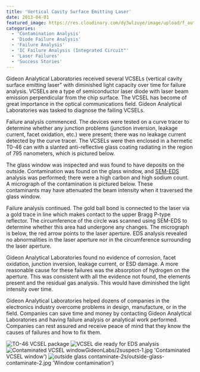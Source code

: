 ```yaml
---
title: 'Vertical Cavity Surface Emitting Laser'
date: 2013-04-01
featured_image: https://res.cloudinary.com/dy3wlzuye/image/upload/f_auto,c_scale,w_250/v1/GideonLabs/die-image-1.jpg
categories:
  - 'Contamination Analysis'
  - 'Diode Failure Analysis'
  - 'Failure Analysis'
  - 'IC Failure Analysis (Integrated Circuit"'
  - 'Laser Failures'
  - 'Success Stories'
---
```


Gideon Analytical Laboratories received several VCSELs (vertical cavity surface emitting laser" with diminished light capacity over time for failure analysis. VCSELs are a type of semiconductor laser diode with laser beam emission perpendicular from the chip surface. The VCSEL has become of great importance in the optical communications field. Gideon Analytical Laboratories was tasked to diagnose the failing VCSELs.

Failure analysis commenced. The devices were tested on a curve tracer to determine whether any junction problems (junction inversion, leakage current, facet oxidation, etc.) were present; there was no leakage current detected by the curve tracer. The VCSELs were then enclosed in a hermetic T0-46 can with a slanted anti-reflective glass coating radiating in the region of 795 nanometers, which is pictured below.

The glass window was inspected and was found to have deposits on the outside. Contamination was found on the glass window, and [SEM-EDS](/analytical-services/scanning-electron-microscopy/) analysis was performed; there were a high carbon and high sodium count. A micrograph of the contamination is pictured below. These contaminants may have attenuated the beam intensity when it traversed the glass window.

Failure analysis continued. The gold ball bond is connected to the laser via a gold trace in line which makes contact to the upper Bragg P-type reflector. The circumference of the circle was scanned using SEM-EDS to determine whether this area had undergone any changes. The micrograph is below, the red arrow points to the laser aperture. EDS analysis revealed no abnormalities in the laser aperture nor in the circumference surrounding the laser aperture.

Gideon Analytical Laboratories found no evidence of corrosion, facet oxidation, junction inversion, leakage current, or ESD damage. A more reasonable cause for these failures was the absorption of hydrogen on the aperture. This was consistent with all the evidence not found, the elements present and the residual gas analysis. This would have diminished the light intensity over time.

Gideon Analytical Laboratories helped dozens of companies in the electronics industry overcome problems in design, manufacture, or in the field. Companies can save time and money by contacting Gideon Analytical Laboratories and having failure analysis or analytical work performed. Companies can rest assured and receive peace of mind that they know the causes of failures and how to fix them.

![TO-46 VCSEL package](https://res.cloudinary.com/dy3wlzuye/image/upload/f_auto,c_scale,w_300/GideonLabs/1suspect-7.jpg 'TO-46 VCSEL package')
![VCSEL die ready for EDS analysis](https://res.cloudinary.com/dy3wlzuye/image/upload/f_auto,c_scale,w_300/GideonLabs/die-image-1.jpg 'VCSEL die ready for EDS analysis')
![Contaminated VCSEL window](https://res.cloudinary.com/dy3wlzuye/image/upload/f_auto,c_scale,w_300/GideonLabs/2suspect-1.jpg 'Contaminated VCSEL window')GideonLabs/2suspect-1.jpg 'Contaminated VCSEL window')
![outside glass contaminate-2](https://res.cloudinary.com/dy3wlzuye/image/upload/f_auto,c_scale,w_300/GideonLabs/outside-glass-contaminate-2.jpg 'Window contamination')s/outside-glass-contaminate-2.jpg 'Window contamination')
